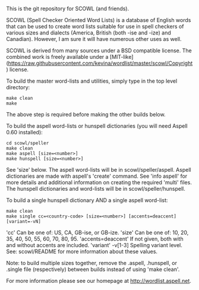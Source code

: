 This is the git repository for SCOWL (and friends).

SCOWL (Spell Checker Oriented Word Lists) is a database of English
words that can be used to create word lists suitable for use in spell
checkers of various sizes and dialects (America, British (both -ise
and -ize) and Canadian). However, I am sure it will have numerous
other uses as well.

SCOWL is derived from many sources under a BSD compatible license.
The combined work is freely available under a [MIT-like]
(https://raw.githubusercontent.com/kevina/wordlist/master/scowl/Copyright) license.

To build the master word-lists and utilities, simply type in the top level
directory:

    make clean
    make

The above step is required before making the other builds below.

To build the aspell word-lists or hunspell dictionaries (you will need Aspell
0.60 installed):

    cd scowl/speller
    make clean
    make aspell [size=<number>]
    make hunspell [size=<number>]

See 'size' below. The aspell word-lists will be in scowl/speller/aspell.
Aspell dictionaries are made with aspell's 'create' command. See 'info
aspell' for more details and additional information on creating the required
'multi' files. The hunspell dictionaries and word-lists will be in
scowl/speller/hunspell.

To build a single hunspell dictionary AND a single aspell word-list:

    make clean
    make single cc=<country-code> [size=<number>] [accents=deaccent] [variant=-vN]

'cc'			Can be one of: US, CA, GB-ise, or GB-ize.
'size'			Can be one of: 10, 20, 35, 40, 50, 55, 60, 70, 80, 95.
'accents=deaccent'	If not given, both with and without accents are included.
'variant'		-v[1-3] Spelling variant level.
 See: scowl/README for more information about these values.

Note: to build multiple sizes together, remove the .aspell, .hunspell, or
.single file (respectively) between builds instead of using 'make clean'.

For more information please see our homepage at <http://wordlist.aspell.net>.
